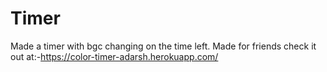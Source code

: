 # Timer
Made a timer with bgc changing on the time left.
Made for friends check it out at:-https://color-timer-adarsh.herokuapp.com/
